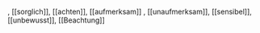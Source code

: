 , [[sorglich]], [[achten]], [[aufmerksam]]
, [[unaufmerksam]], [[sensibel]], [[unbewusst]], [[Beachtung]]